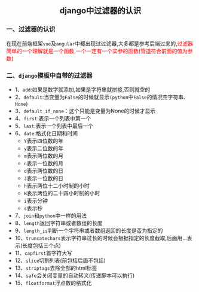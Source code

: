 ## <center>django中过滤器的认识</center>

### 一、过滤器的认识

在现在前端框架`vue`及`angular`中都出现过过滤器,大多都是参考后端过来的,<font color="#f00">过滤器简单的一个理解就是一个函数,一个一定有一个实参的函数(管道符合前面的值为参数)</font>

### 二、`django`模板中自带的过滤器

* 1、`add`:如果是数字就添加,如果是字符串就拼接,否则就空的
* 2、`default`:当变量为`False`的时候就显示`(python`中`False`的情况空字符串、`None`)
* 3、`default_if_none`：这个只能是变量为None的时候才显示
* 4、`first`:表示一个列表中第一个
* 5、`last`:表示一个列表中最后一个
* 6、`date`:格式化日期和时间
  * `Y`表示四位数的年
  * `y`表示二位数的年
  * `m`表示两位数的月
  * `n`表示一位数的月
  * `d`表示两位数的日
  * `J`表示一位数的日
  * `h`表示两位十二小时制的小时
  * `H`表示两位的二十四小时制的小时
  * `i`表示分钟
  * `s`表示秒
* 7、`join`和`python`中一样的用法
* 8、`length`返回字符串或者数组的长度
* 9、`length_is`判断一个字符串或者数组返回的长度是否为指定的
* 10、`truncatechars`表示字符串过长的时候会根据指定的长度截取,后面用...表示(长度包括三个点)
* 11、`capfirst`首字符大写
* 12、`slice`切割列表(前包括后面不包括)
* 13、`striptags`去除全部的html标签
* 14、`safe`会关闭变量的自动转义(传递脚本可以执行)
* 15、`floatformat`浮点数的格式化

